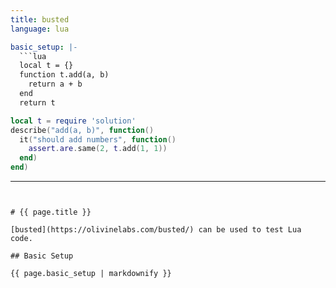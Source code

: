 ```yaml
---
title: busted
language: lua

basic_setup: |-
  ```lua
  local t = {}
  function t.add(a, b)
    return a + b
  end
  return t
  ```

  ```lua
  local t = require 'solution'
  describe("add(a, b)", function()
    it("should add numbers", function()
      assert.are.same(2, t.add(1, 1))
    end)
  end)
  ```
---
```


# {{ page.title }}

[busted](https://olivinelabs.com/busted/) can be used to test Lua code.

## Basic Setup

{{ page.basic_setup | markdownify }}

